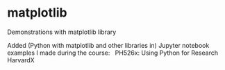 # matplotlib
Demonstrations with matplotlib library

Added (Python with matplotlib and other libraries in) Jupyter notebook examples I made during the course:
&nbsp;
   PH526x: Using Python for Research
&nbsp;
   HarvardX
